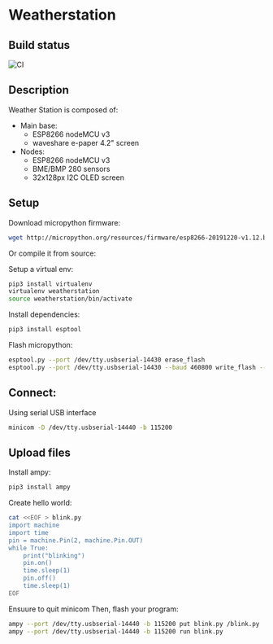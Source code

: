 # Weatherstation

## Build status

![CI](https://github.com/XDeschuyteneer/Weatherstation/workflows/CI/badge.svg)

## Description

Weather Station is composed of:
* Main base:
  - ESP8266 nodeMCU v3
  - waveshare e-paper 4.2" screen
* Nodes:
  - ESP8266 nodeMCU v3
  - BME/BMP 280 sensors
  - 32x128px I2C OLED screen

## Setup

Download micropython firmware:

``` sh
wget http://micropython.org/resources/firmware/esp8266-20191220-v1.12.bin -O micropython.bin
```

Or compile it from source:

Setup a virtual env:

``` sh
pip3 install virtualenv
virtualenv weatherstation
source weatherstation/bin/activate
```

Install dependencies:

``` sh
pip3 install esptool
```

Flash micropython:

```sh
esptool.py --port /dev/tty.usbserial-14430 erase_flash
esptool.py --port /dev/tty.usbserial-14430 --baud 460800 write_flash --flash_size=detect 0 micropython.bin
```

## Connect:

Using serial USB interface
```sh
minicom -D /dev/tty.usbserial-14440 -b 115200
```

## Upload files


Install ampy:
```sh
pip3 install ampy
```

Create hello world:
```sh
cat <<EOF > blink.py
import machine
import time
pin = machine.Pin(2, machine.Pin.OUT)
while True:
    print("blinking")
    pin.on()
    time.sleep(1)
    pin.off()
    time.sleep(1)
EOF
```

Ensuure to quit minicom
Then, flash your program:
```sh
ampy --port /dev/tty.usbserial-14440 -b 115200 put blink.py /blink.py
ampy --port /dev/tty.usbserial-14440 -b 115200 run blink.py
```
